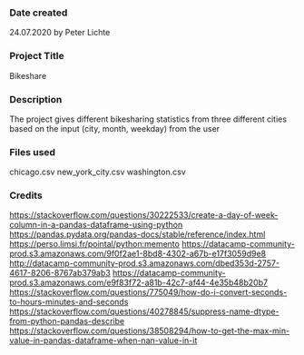 ### Date created
24.07.2020 by Peter Lichte

### Project Title
Bikeshare

### Description
The project gives different bikesharing statistics from three different cities based on the input (city, month, weekday) from the user

### Files used
chicago.csv
new_york_city.csv
washington.csv

### Credits
https://stackoverflow.com/questions/30222533/create-a-day-of-week-column-in-a-pandas-dataframe-using-python
https://pandas.pydata.org/pandas-docs/stable/reference/index.html
https://perso.limsi.fr/pointal/python:memento
https://datacamp-community-prod.s3.amazonaws.com/9f0f2ae1-8bd8-4302-a67b-e17f3059d9e8
http://datacamp-community-prod.s3.amazonaws.com/dbed353d-2757-4617-8206-8767ab379ab3
https://datacamp-community-prod.s3.amazonaws.com/e9f83f72-a81b-42c7-af44-4e35b48b20b7
https://stackoverflow.com/questions/775049/how-do-i-convert-seconds-to-hours-minutes-and-seconds
https://stackoverflow.com/questions/40278845/suppress-name-dtype-from-python-pandas-describe
https://stackoverflow.com/questions/38508294/how-to-get-the-max-min-value-in-pandas-dataframe-when-nan-value-in-it

